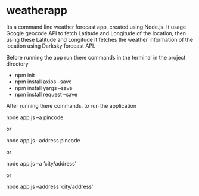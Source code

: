 # weatherapp

Its a command line weather forecast app, created using Node.js. It usage Google geocode API to fetch Latitude and Longitude of the location, then using these Latitude and Longitude it fetches the weather information of the location using Darksky forecast API.

Before running the app run there commands in the terminal in the project directory 
-	npm init
-	npm install axios –save
-	npm install yargs –save
-	npm install request –save

After running there commands, to run the application

node app.js –a pincode

or

node app.js –address pincode

or

node app.js –a ‘city/address’

or

node app.js –address ‘city/address’

